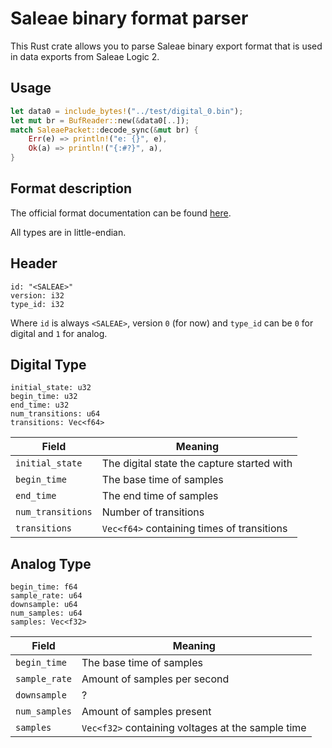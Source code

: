 # Saleae binary format parser

This Rust crate allows you to parse Saleae binary export format that is used in data exports from Saleae Logic 2.

## Usage
```rust
let data0 = include_bytes!("../test/digital_0.bin");
let mut br = BufReader::new(&data0[..]);
match SaleaePacket::decode_sync(&mut br) {
    Err(e) => println!("e: {}", e),
    Ok(a) => println!("{:#?}", a),
}
```

## Format description
The official format documentation can be found [here](https://support.saleae.com/faq/technical-faq/binary-export-format-logic-2).

All types are in little-endian.

## Header
```
id: "<SALEAE>"
version: i32
type_id: i32
```

Where `id` is always `<SALEAE>`, version `0` (for now) and `type_id` can be `0` for digital and `1` for analog.

## Digital Type
```
initial_state: u32
begin_time: u32
end_time: u32
num_transitions: u64
transitions: Vec<f64>
```
|Field|Meaning|
|---|---|
|`initial_state`|The digital state the capture started  with|
|`begin_time`|The base time of samples|
|`end_time`|The end time of samples|
|`num_transitions`|Number of transitions|
|`transitions`|`Vec<f64>` containing times of transitions|

## Analog Type
```
begin_time: f64
sample_rate: u64
downsample: u64
num_samples: u64
samples: Vec<f32>
```
|Field|Meaning|
|---|---|
|`begin_time`|The base time of samples|
|`sample_rate`|Amount of samples per second|
|`downsample`|?|
|`num_samples`|Amount of samples present|
|`samples`|`Vec<f32>` containing voltages at the sample time|